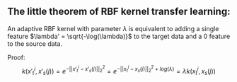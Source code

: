 ## The little theorem of RBF kernel transfer learning:
An adaptive RBF kernel with parameter $\lambda$ is equivalent to adding a single feature $\lambda' = \sqrt{-\log(\lambda)}$ to the target data and a 0 feature to the source data.

Proof:
$$k(x'_t^{i}, x'_s(j)) = e^{-||x'_t^{i} - x'_s(j)||_2^2} = e^{-||x_t^{i} - x_s(j)||_2^2 + log(\lambda)} = \lambda k(x_t^{i}, x_s(j))$$

